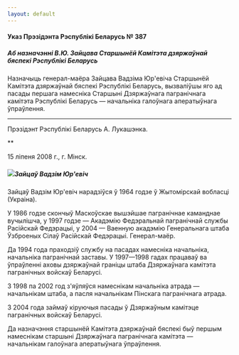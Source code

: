 ```yaml
---
layout: default
---
```


#### Указ Прэзідэнта Рэспублікі Беларусь № 387

##### Аб назначэнні В.Ю. Зайцава Старшынёй Камітэта дзяржаўнай бяспекі Рэспублікі Беларусь

Назначыць генерал-маёра Зайцава Вадзіма Юр'евіча Старшынёй Камітэта
дзяржаўнай бяспекі Рэспублікі Беларусь, вызваліўшы яго ад пасады
першага намесніка Старшыні Дзяржаўнага пагранічнага камітэта
Рэспублікі Беларусь — начальніка галоўнага аператыўнага
ўпраўлення.

****

Прэзідэнт Рэспублікі Беларусь А. Лукашэнка.

**

15 ліпеня 2008 г., г. Мінск.

##### [![](/a2ttachments/15222/18-10.jpg)](/a2ttachments/15222/18-10l.jpg)Зайцаў Вадзім Юр'евіч

Зайцаў Вадзім Юр'евіч нарадзіўся ў 1964 годзе ў Жытомірскай вобласці
(Украіна).

У 1986 годзе скончыў Маскоўскае вышэйшае пагранічнае каманднае
вучылішча, у 1997 годзе — Акадэмію Федэральнай пагранічнай
службы Расійскай Федэрацыі, у 2004 — Ваенную акадэмію Генеральнага
штаба Ўзброеных Сілаў Расійскай Федэрацыі. Генерал-маёр.

Да 1994 года праходзіў службу на пасадах намесніка начальніка,
начальніка пагранічнай заставы. У 1997—1998 гадах працаваў ва
ўпраўленні аховы дзяржаўнай граніцы штаба Дзяржаўнага камітэта
пагранічных войскаў Беларусі.

З 1998 па 2002 год з'яўляўся намеснікам начальніка атрада — начальнікам
штаба, а пасля начальнікам Пінскага пагранічнага атрада.

З 2004 года займаў кіруючыя пасады ў Дзяржаўным камітэце пагранічных
войскаў Беларусі.

Да назначэння старшынёй Камітэта дзяржаўнай бяспекі быў першым
намеснікам старшыні Дзяржаўнага пагранічнага камітэта —
начальнікам галоўнага аператыўнага ўпраўлення.
